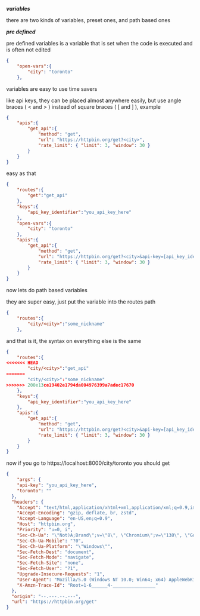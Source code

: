 ***variables***

there are two kinds of variables, preset ones, and path based ones

***pre defined***

pre defined variables is a variable that is set when the code is executed and is often not edited

```json
{
    "open-vars":{
        "city": "toronto"
    },

```

variables are easy to use time savers

like api keys, they can be placed almost anywhere easily, but use angle braces ( < and > ) instead of square braces ( [ and ] ), example

```json
{
    "apis":{
        "get_api":{
            "method": "get",
            "url": "https://httpbin.org/get?<city>",
            "rate_limit": { "limit": 3, "window": 30 }
        }
    }
}
```

easy as that

```json
{
    "routes":{
        "get":"get_api"
    },
    "keys":{
        "api_key_identifier":"you_api_key_here"
    },
    "open-vars":{
        "city": "toronto"
    },
    "apis":{
        "get_api":{
            "method": "get",
            "url": "https://httpbin.org/get?<city>&api-key=[api_key_identifier]",
            "rate_limit": { "limit": 3, "window": 30 }
        }
    }
}
```

now lets do path based variables

they are super easy, just put the variable into the routes path
```json
{
    "routes":{
        "city/<city>":"some_nickname"
    },

```

and that is it, the syntax on everything else is the same

```json
{
    "routes":{
<<<<<<< HEAD
        "city/<city>":"get_api"
=======
        "city/<city>":"some_nickname"
>>>>>>> 200e13ce19402e1794da004976399a7adec17670
    },
    "keys":{
        "api_key_identifier":"you_api_key_here"
    },
    "apis":{
        "get_api":{
            "method": "get",
            "url": "https://httpbin.org/get?<city>&api-key=[api_key_identifier]",
            "rate_limit": { "limit": 3, "window": 30 }
        }
    }
}
```
now if you go to https://localhost:8000/city/toronto you should get
```json
{
    "args": {
    "api-key": "you_api_key_here", 
    "toronto": ""
  },  
  "headers": {
    "Accept": "text/html,application/xhtml+xml,application/xml;q=0.9,image/avif,image/webp,image/apng,*/*;q=0.8,application/signed-exchange;v=b3;q=0.7", 
    "Accept-Encoding": "gzip, deflate, br, zstd", 
    "Accept-Language": "en-US,en;q=0.9", 
    "Host": "httpbin.org", 
    "Priority": "u=0, i", 
    "Sec-Ch-Ua": "\"Not)A;Brand\";v=\"8\", \"Chromium\";v=\"138\", \"Google Chrome\";v=\"138\"", 
    "Sec-Ch-Ua-Mobile": "?0", 
    "Sec-Ch-Ua-Platform": "\"Windows\"", 
    "Sec-Fetch-Dest": "document", 
    "Sec-Fetch-Mode": "navigate", 
    "Sec-Fetch-Site": "none", 
    "Sec-Fetch-User": "?1", 
    "Upgrade-Insecure-Requests": "1", 
    "User-Agent": "Mozilla/5.0 (Windows NT 10.0; Win64; x64) AppleWebKit/537.36 (KHTML, like Gecko) Chrome/138.0.0.0 Safari/537.36", 
    "X-Amzn-Trace-Id": "Root=1-6______4-________________"
  }, 
  "origin": "--.---.--.---", 
  "url": "https://httpbin.org/get"
}
```
